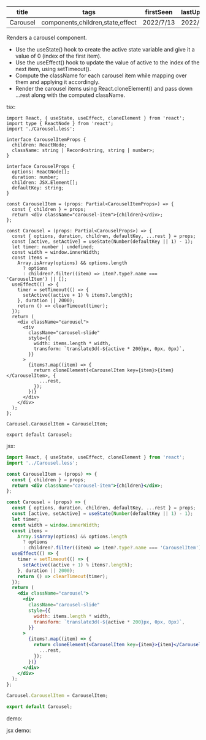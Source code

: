 | title    | tags                             | firstSeen | lastUpdated |
| -------- | -------------------------------- | --------- | ----------- |
| Carousel | components,children,state,effect | 2022/7/13 | 2022/7/13   |

Renders a carousel component.

- Use the useState() hook to create the active state variable and give it a value of 0 (index of the first item).
- Use the useEffect() hook to update the value of active to the index of the next item, using setTimeout().
- Compute the className for each carousel item while mapping over them and applying it accordingly.
- Render the carousel items using React.cloneElement() and pass down ...rest along with the computed className.

tsx:

```tsx | pure
import React, { useState, useEffect, cloneElement } from 'react';
import type { ReactNode } from 'react';
import './Carousel.less';

interface CarouselItemProps {
  children: ReactNode;
  className: string | Record<string, string | number>;
}

interface CarouselProps {
  options: ReactNode[];
  duration: number;
  children: JSX.Element[];
  defaultKey: string;
}

const CarouselItem = (props: Partial<CarouselItemProps>) => {
  const { children } = props;
  return <div className="carousel-item">{children}</div>;
};

const Carousel = (props: Partial<CarouselProps>) => {
  const { options, duration, children, defaultKey, ...rest } = props;
  const [active, setActive] = useState(Number(defaultKey || 1) - 1);
  let timer: number | undefined;
  const width = window.innerWidth;
  const items =
    Array.isArray(options) && options.length
      ? options
      : children?.filter((item) => item?.type?.name === 'CarouselItem') || [];
  useEffect(() => {
    timer = setTimeout(() => {
      setActive((active + 1) % items?.length);
    }, duration || 2000);
    return () => clearTimeout(timer);
  });
  return (
    <div className="carousel">
      <div
        className="carousel-slide"
        style={{
          width: items.length * width,
          transform: `translate3d(-${active * 200}px, 0px, 0px)`,
        }}
      >
        {items?.map((item) => {
          return cloneElement(<CarouselItem key={item}>{item}</CarouselItem>, {
            ...rest,
          });
        })}
      </div>
    </div>
  );
};

Carousel.CarouselItem = CarouselItem;

export default Carousel;
```

jsx:

```jsx | pure
import React, { useState, useEffect, cloneElement } from 'react';
import '../Carousel.less';

const CarouselItem = (props) => {
  const { children } = props;
  return <div className="carousel-item">{children}</div>;
};

const Carousel = (props) => {
  const { options, duration, children, defaultKey, ...rest } = props;
  const [active, setActive] = useState(Number(defaultKey || 1) - 1);
  let timer;
  const width = window.innerWidth;
  const items =
    Array.isArray(options) && options.length
      ? options
      : children?.filter((item) => item?.type?.name === 'CarouselItem') || [];
  useEffect(() => {
    timer = setTimeout(() => {
      setActive((active + 1) % items?.length);
    }, duration || 2000);
    return () => clearTimeout(timer);
  });
  return (
    <div className="carousel">
      <div
        className="carousel-slide"
        style={{
          width: items.length * width,
          transform: `translate3d(-${active * 200}px, 0px, 0px)`,
        }}
      >
        {items?.map((item) => {
          return cloneElement(<CarouselItem key={item}>{item}</CarouselItem>, {
            ...rest,
          });
        })}
      </div>
    </div>
  );
};

Carousel.CarouselItem = CarouselItem;

export default Carousel;
```

demo:

<code src="./Demo.tsx"></code>

jsx demo:

<code src="./jsx/Demo.jsx"></code>
